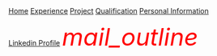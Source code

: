 <!DOCTYPE html>
<html>
<head>
<title>Google Icons</title>
<meta name="viewport" content="width=device-width, initial-scale=1">
<link href="https://fonts.googleapis.com/icon?family=Material+Icons" rel="stylesheet">
</head>
<body>

<!-- Navigation -->
<nav class="w3-bar w3-black">
  <a href="#home" class="w3-button w3-bar-item">Home</a>
  <a href="#Experience" class="w3-button w3-bar-item">Experience</a>
  <a href="#Project" class="w3-button w3-bar-item">Project</a>
  <a href="#Qualification" class="w3-button w3-bar-item">Qualification</a>
  <a href="#Personal Information" class="w3-button w3-bar-item">Personal Information</a>
</nav>


<footer class="w3-container w3-padding-64 w3-center w3-black w3-xlarge">
  <p class="w3-medium">
    <i class='fab fa-linkedin'></i>
   <a href="https://www.linkedin.com/in/bhuwanagrawal/" target="_blank">Linkedin Profile</a>
    <i class="material-icons" style="font-size:48px;color:red">mail_outline</i>
  </p>
</footer>


</body>
</html>

